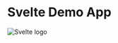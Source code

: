 # Svelte Demo App
![Svelte logo](https://res.cloudinary.com/practicaldev/image/fetch/s--mqnTJMsI--/c_imagga_scale,f_auto,fl_progressive,h_420,q_auto,w_1000/https://thepracticaldev.s3.amazonaws.com/i/rd8jrw8p8wallcp66wnb.png)


